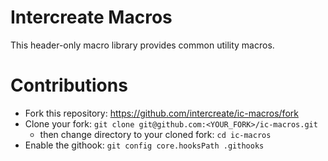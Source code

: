 # Intercreate Macros

This header-only macro library provides common utility macros.

# Contributions

* Fork this repository: https://github.com/intercreate/ic-macros/fork
* Clone your fork: `git clone git@github.com:<YOUR_FORK>/ic-macros.git`
  * then change directory to your cloned fork: `cd ic-macros`
* Enable the githook: `git config core.hooksPath .githooks`